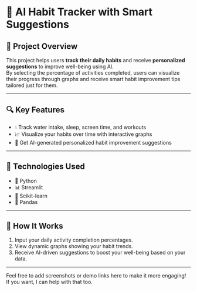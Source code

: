 # 🌱 **AI Habit Tracker with Smart Suggestions**

## 🧠 Project Overview
This project helps users **track their daily habits** and receive **personalized suggestions** to improve well-being using AI.  
By selecting the percentage of activities completed, users can visualize their progress through graphs and receive smart habit improvement tips tailored just for them.

---

## 🔍 Key Features
- 💧 Track water intake, sleep, screen time, and workouts  
- 📈 Visualize your habits over time with interactive graphs  
- 🤖 Get AI-generated personalized habit improvement suggestions  

---

## 🧰 Technologies Used
- 🐍 Python  
- 📊 Streamlit  
- 🤖 Scikit-learn  
- 🧮 Pandas  

---

## 🚀 How It Works
1. Input your daily activity completion percentages.  
2. View dynamic graphs showing your habit trends.  
3. Receive AI-driven suggestions to boost your well-being based on your data.

---

Feel free to add screenshots or demo links here to make it more engaging!  
If you want, I can help with that too.
